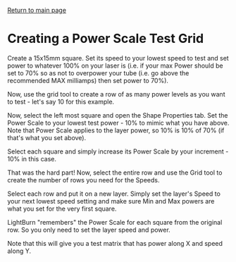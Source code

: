 [Return to main page](README.md)
# Creating a Power Scale Test Grid

Create a 15x15mm square. Set its speed to your lowest speed to test and set power to whatever 100% on your laser is (i.e. if your max Power should be set to 70% so as not to overpower your tube (i.e. go above the recommended MAX milliamps) then set power to 70%).

Now, use the grid tool to create a row of as many power levels as you want to test - let's say 10 for this example.

Now, select the left most square and open the Shape Properties tab. Set the Power Scale to your lowest test power - 10% to mimic what you have above. Note that Power Scale applies to the layer power, so 10% is 10% of 70% (if that's what you set above).

Select each square and simply increase its Power Scale by your increment - 10% in this case.

That was the hard part! Now, select the entire row and use the Grid tool to create the number of rows you need for the Speeds.

Select each row and put it on a new layer. Simply set the layer's Speed to your next lowest speed setting and make sure Min and Max powers are what you set for the very first square.

LightBurn "remembers" the Power Scale for each square from the original row. So you only need to set the layer speed and power.

Note that this will give you a test matrix that has power along X and speed along Y.

